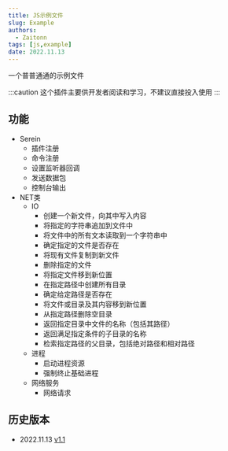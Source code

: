 ```yaml
---
title: JS示例文件
slug: Example
authors: 
  - Zaitonn
tags: [js,example]
date: 2022.11.13 
---
```


一个普普通通的示例文件

<!--truncate-->

:::caution
这个插件主要供开发者阅读和学习，不建议直接投入使用
:::

## 功能

- Serein
  - 插件注册
  - 命令注册
  - 设置监听器回调
  - 发送数据包
  - 控制台输出
- NET类
  - IO
    - 创建一个新文件，向其中写入内容
    - 将指定的字符串追加到文件中
    - 将文件中的所有文本读取到一个字符串中
    - 确定指定的文件是否存在
    - 将现有文件复制到新文件
    - 删除指定的文件
    - 将指定文件移到新位置
    - 在指定路径中创建所有目录
    - 确定给定路径是否存在
    - 将文件或目录及其内容移到新位置
    - 从指定路径删除空目录
    - 返回指定目录中文件的名称（包括其路径）
    - 返回满足指定条件的子目录的名称
    - 检索指定路径的父目录，包括绝对路径和相对路径
  - 进程
    - 启动进程资源
    - 强制终止基础进程
  - 网络服务
    - 网络请求

## 历史版本

- 2022.11.13 [v1.1](https://download.serein.cc/https://raw.githubusercontent.com/Zaitonn/Serein-Docs/publish/JS/Example/Example%20v1.1.js)
